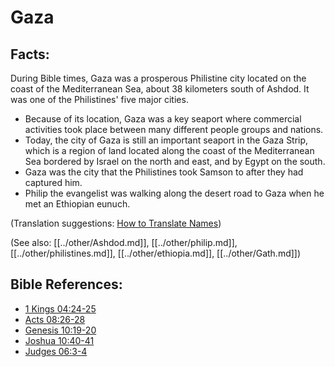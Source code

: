 # Gaza #

## Facts: ##

During Bible times, Gaza was a prosperous Philistine city located on the coast of the Mediterranean Sea, about 38 kilometers south of Ashdod. It was one of the Philistines' five major cities.

* Because of its location, Gaza was a key seaport where commercial activities took place between many different people groups and nations.
* Today, the city of Gaza is still an important seaport in the Gaza Strip, which is a region of land located along the coast of the Mediterranean Sea bordered by Israel on the north and east, and by Egypt on the south.
* Gaza was the city that the Philistines took Samson to after they had captured him.
* Philip the evangelist was walking along the desert road to Gaza when he met an Ethiopian eunuch.

(Translation suggestions: [How to Translate Names](en/ta-vol1/translate/man/translate-names))

(See also: [[../other/Ashdod.md]], [[../other/philip.md]], [[../other/philistines.md]], [[../other/ethiopia.md]], [[../other/Gath.md]])

## Bible References: ##

* [1 Kings 04:24-25](en/tn/1ki/help/04/24)
* [Acts 08:26-28](en/tn/act/help/08/26)
* [Genesis 10:19-20](en/tn/gen/help/10/19)
* [Joshua 10:40-41](en/tn/jos/help/10/40)
* [Judges 06:3-4](en/tn/jdg/help/06/03)